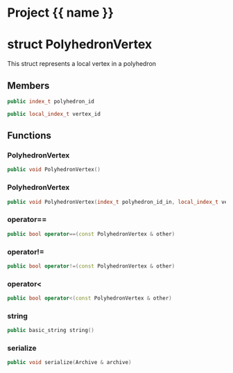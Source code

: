 <script setup>
import {useRoute} from 'vitepress'
const {path} = useRoute()
const tokens = path.split('/')
const words = tokens[2].split('-');
for (let i = 0; i < words.length; i++) {
    words[i] = words[i].charAt(0).toUpperCase() + words[i].slice(1);
    words[i] = words[i].replace('geode', 'Geode')
}
const name = words.join('-');
</script>
# Project {{ name }}

# struct PolyhedronVertex


 This struct represents a local vertex in a polyhedron



## Members

```cpp
public index_t polyhedron_id

```

```cpp
public local_index_t vertex_id

```



## Functions

### PolyhedronVertex

```cpp
public void PolyhedronVertex()
```


### PolyhedronVertex

```cpp
public void PolyhedronVertex(index_t polyhedron_id_in, local_index_t vertex_id_in)
```


### operator==

```cpp
public bool operator==(const PolyhedronVertex & other)
```


### operator!=

```cpp
public bool operator!=(const PolyhedronVertex & other)
```


### operator<

```cpp
public bool operator<(const PolyhedronVertex & other)
```


### string

```cpp
public basic_string string()
```


### serialize

```cpp
public void serialize(Archive & archive)
```




